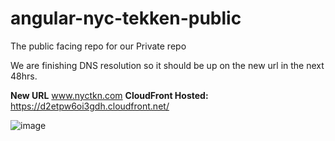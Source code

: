 # angular-nyc-tekken-public
The public facing repo for our Private repo

We are finishing DNS resolution so it should be up on the new url in the next 48hrs.

**New URL** www.nyctkn.com
**CloudFront Hosted:** https://d2etpw6oi3gdh.cloudfront.net/

![image](https://github.com/patrickgagnon/angular-nyc-tekken-public/assets/18293651/2d04f18e-0286-45a7-b655-c88ab257b2f0)

